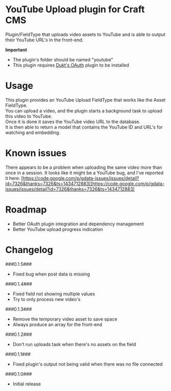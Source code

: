 YouTube Upload plugin for Craft CMS
=================

Plugin/FieldType that uploads video assets to YouTube and is able to output their YouTube URL's in the front-end.

__Important__  
 - The plugin's folder should be named "youtube"  
 - This plugin requires [Dukt's OAuth](https://dukt.net/craft/oauth) plugin to be installed

Usage
=================
This plugin provides an YouTube Upload FieldType that works like the Asset FieldType.  
You can upload a video, and the plugin starts a background task to upload this video to YouTube.  
Once it is done it saves the YouTube video URL to the database.  
It is then able to return a model that contains the YouTube ID and URL's for watching and embedding.

Known issues
=================
There appears to be a problem when uploading the same video more than once in a session.
It looks like it might be a YouTube bug, and I've reported it here: [https://code.google.com/p/gdata-issues/issues/detail?id=7326&thanks=7326&ts=1434712883](https://code.google.com/p/gdata-issues/issues/detail?id=7326&thanks=7326&ts=1434712883)

Roadmap
=================
 - Better OAuth plugin integration and dependency management
 - Better YouTube upload progress indication

Changelog
=================
###0.1.5###
 - Fixed bug when post data is missing

###0.1.4###
 - Fixed field not showing multiple values
 - Try to only process new video's

###0.1.3###
 - Remove the temporary video asset to save space
 - Always produce an array for the front-end

###0.1.2###
 - Don't run uploads task when there's no assets on the field

###0.1.1###
 - Fixed plugin's output not being valid when there was no file connected

###0.1.0###
 - Initial release